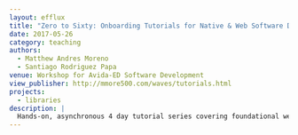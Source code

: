 ```yaml
---
layout: efflux
title: "Zero to Sixty: Onboarding Tutorials for Native & Web Software Development with C++"
date: 2017-05-26
category: teaching
authors:
  - Matthew Andres Moreno
  - Santiago Rodriguez Papa
venue: Workshop for Avida-ED Software Development
view_publisher: http://mmore500.com/waves/tutorials.html
projects:
  - libraries
description: |
  Hands-on, asynchronous 4 day tutorial series covering foundational web development competencies, C++ development with the Empirical library, and compiling for the web with Emscripten.
---
```

